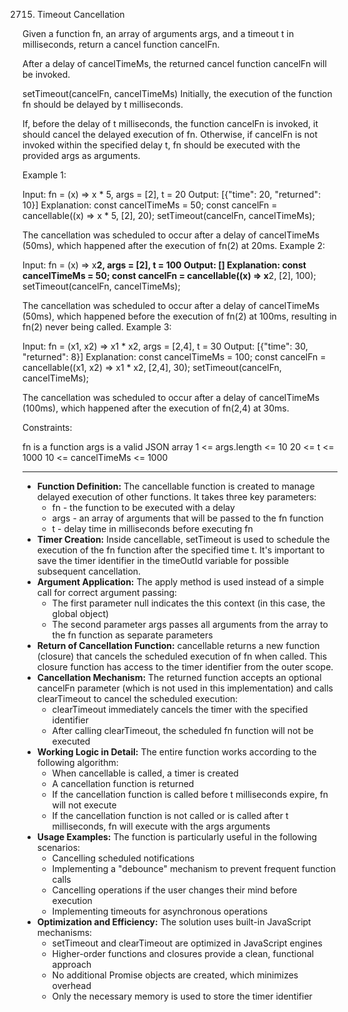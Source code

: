 2715. Timeout Cancellation

Given a function fn, an array of arguments args, and a timeout t in milliseconds, return a cancel function cancelFn.

After a delay of cancelTimeMs, the returned cancel function cancelFn will be invoked.

setTimeout(cancelFn, cancelTimeMs)
Initially, the execution of the function fn should be delayed by t milliseconds.

If, before the delay of t milliseconds, the function cancelFn is invoked, it should cancel the delayed execution of fn. Otherwise, if cancelFn is not invoked within the specified delay t, fn should be executed with the provided args as arguments.



Example 1:

Input: fn = (x) => x * 5, args = [2], t = 20
Output: [{"time": 20, "returned": 10}]
Explanation:
const cancelTimeMs = 50;
const cancelFn = cancellable((x) => x * 5, [2], 20);
setTimeout(cancelFn, cancelTimeMs);

The cancellation was scheduled to occur after a delay of cancelTimeMs (50ms), which happened after the execution of fn(2) at 20ms.
Example 2:

Input: fn = (x) => x**2, args = [2], t = 100
Output: []
Explanation:
const cancelTimeMs = 50;
const cancelFn = cancellable((x) => x**2, [2], 100);
setTimeout(cancelFn, cancelTimeMs);

The cancellation was scheduled to occur after a delay of cancelTimeMs (50ms), which happened before the execution of fn(2) at 100ms, resulting in fn(2) never being called.
Example 3:

Input: fn = (x1, x2) => x1 * x2, args = [2,4], t = 30
Output: [{"time": 30, "returned": 8}]
Explanation:
const cancelTimeMs = 100;
const cancelFn = cancellable((x1, x2) => x1 * x2, [2,4], 30);
setTimeout(cancelFn, cancelTimeMs);

The cancellation was scheduled to occur after a delay of cancelTimeMs (100ms), which happened after the execution of fn(2,4) at 30ms.


Constraints:

fn is a function
args is a valid JSON array
1 <= args.length <= 10
20 <= t <= 1000
10 <= cancelTimeMs <= 1000


---


- **Function Definition:** The cancellable function is created to manage delayed execution of other functions. It takes three key parameters:
    - fn - the function to be executed with a delay
    - args - an array of arguments that will be passed to the fn function
    - t - delay time in milliseconds before executing fn
- **Timer Creation:** Inside cancellable, setTimeout is used to schedule the execution of the fn function after the specified time t. It's important to save the timer identifier in the timeOutId variable for possible subsequent cancellation.
- **Argument Application:** The apply method is used instead of a simple call for correct argument passing:
    - The first parameter null indicates the this context (in this case, the global object)
    - The second parameter args passes all arguments from the array to the fn function as separate parameters
- **Return of Cancellation Function:** cancellable returns a new function (closure) that cancels the scheduled execution of fn when called. This closure function has access to the timer identifier from the outer scope.
- **Cancellation Mechanism:** The returned function accepts an optional cancelFn parameter (which is not used in this implementation) and calls clearTimeout to cancel the scheduled execution:
    - clearTimeout immediately cancels the timer with the specified identifier
    - After calling clearTimeout, the scheduled fn function will not be executed
- **Working Logic in Detail:** The entire function works according to the following algorithm:
    - When cancellable is called, a timer is created
    - A cancellation function is returned
    - If the cancellation function is called before t milliseconds expire, fn will not execute
    - If the cancellation function is not called or is called after t milliseconds, fn will execute with the args arguments
- **Usage Examples:** The function is particularly useful in the following scenarios:
    - Cancelling scheduled notifications
    - Implementing a "debounce" mechanism to prevent frequent function calls
    - Cancelling operations if the user changes their mind before execution
    - Implementing timeouts for asynchronous operations
- **Optimization and Efficiency:** The solution uses built-in JavaScript mechanisms:
    - setTimeout and clearTimeout are optimized in JavaScript engines
    - Higher-order functions and closures provide a clean, functional approach
    - No additional Promise objects are created, which minimizes overhead
    - Only the necessary memory is used to store the timer identifier